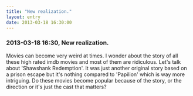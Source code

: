 ```yaml
---
title: "New realization."
layout: entry
date: 2013-03-18 16:30:00
---
```

### 2013-03-18 16:30, New realization. 

Movies can become very weird at times. I wonder about the story of all these high rated imdb movies and most of them are ridiculous. Let's talk about 'Shawshank Redemption'. It was just another original story based on a prison escape but it's nothing compared to 'Papilion' which is way more intriguing. Do these movies become popular because of the story, or the direction or it's just the cast that matters? 
